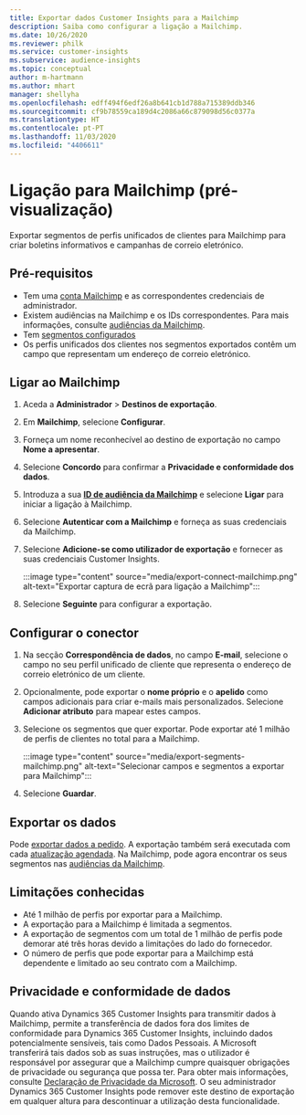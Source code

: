 ```yaml
---
title: Exportar dados Customer Insights para a Mailchimp
description: Saiba como configurar a ligação a Mailchimp.
ms.date: 10/26/2020
ms.reviewer: philk
ms.service: customer-insights
ms.subservice: audience-insights
ms.topic: conceptual
author: m-hartmann
ms.author: mhart
manager: shellyha
ms.openlocfilehash: edff494f6edf26a8b641cb1d788a715389ddb346
ms.sourcegitcommit: cf9b78559ca189d4c2086a66c879098d56c0377a
ms.translationtype: HT
ms.contentlocale: pt-PT
ms.lasthandoff: 11/03/2020
ms.locfileid: "4406611"
---
```

# <a name="connector-for-mailchimp-preview"></a>Ligação para Mailchimp (pré-visualização)

Exportar segmentos de perfis unificados de clientes para Mailchimp para criar boletins informativos e campanhas de correio eletrónico.

## <a name="prerequisites"></a>Pré-requisitos

-   Tem uma [conta Mailchimp](https://mailchimp.com/) e as correspondentes credenciais de administrador.
-   Existem audiências na Mailchimp e os IDs correspondentes. Para mais informações, consulte [audiências da Mailchimp](https://mailchimp.com/help/create-audience/).
-   Tem [segmentos configurados](segments.md)
-   Os perfis unificados dos clientes nos segmentos exportados contêm um campo que representam um endereço de correio eletrónico.

## <a name="connect-to-mailchimp"></a>Ligar ao Mailchimp

1. Aceda a **Administrador** > **Destinos de exportação**.

1. Em **Mailchimp**, selecione **Configurar**.

1. Forneça um nome reconhecível ao destino de exportação no campo **Nome a apresentar**.

1. Selecione **Concordo** para confirmar a **Privacidade e conformidade dos dados**.

1. Introduza a sua **[ID de audiência da Mailchimp](https://mailchimp.com/help/find-audience-id/)** e selecione **Ligar** para iniciar a ligação à Mailchimp.

1. Selecione **Autenticar com a Mailchimp** e forneça as suas credenciais da Mailchimp.

1. Selecione **Adicione-se como utilizador de exportação** e fornecer as suas credenciais Customer Insights.

   :::image type="content" source="media/export-connect-mailchimp.png" alt-text="Exportar captura de ecrã para ligação a Mailchimp":::

1. Selecione **Seguinte** para configurar a exportação.

## <a name="configure-the-connector"></a>Configurar o conector

1. Na secção **Correspondência de dados**, no campo **E-mail**, selecione o campo no seu perfil unificado de cliente que representa o endereço de correio eletrónico de um cliente. 

1. Opcionalmente, pode exportar o **nome próprio** e o **apelido** como campos adicionais para criar e-mails mais personalizados. Selecione **Adicionar atributo** para mapear estes campos.

1. Selecione os segmentos que quer exportar. Pode exportar até 1 milhão de perfis de clientes no total para a Mailchimp.

   :::image type="content" source="media/export-segments-mailchimp.png" alt-text="Selecionar campos e segmentos a exportar para Mailchimp":::

1. Selecione **Guardar**.

## <a name="export-the-data"></a>Exportar os dados

Pode [exportar dados a pedido](export-destinations.md). A exportação também será executada com cada [atualização agendada](system.md#schedule-tab). Na Mailchimp, pode agora encontrar os seus segmentos nas [audiências da Mailchimp](https://mailchimp.com/help/create-audience/).

## <a name="known-limitations"></a>Limitações conhecidas

- Até 1 milhão de perfis por exportar para a Mailchimp.
- A exportação para a Mailchimp é limitada a segmentos.
- A exportação de segmentos com um total de 1 milhão de perfis pode demorar até três horas devido a limitações do lado do fornecedor. 
- O número de perfis que pode exportar para a Mailchimp está dependente e limitado ao seu contrato com a Mailchimp.

## <a name="data-privacy-and-compliance"></a>Privacidade e conformidade de dados

Quando ativa Dynamics 365 Customer Insights para transmitir dados à Mailchimp, permite a transferência de dados fora dos limites de conformidade para Dynamics 365 Customer Insights, incluindo dados potencialmente sensíveis, tais como Dados Pessoais. A Microsoft transferirá tais dados sob as suas instruções, mas o utilizador é responsável por assegurar que a Mailchimp cumpre quaisquer obrigações de privacidade ou segurança que possa ter. Para obter mais informações, consulte [Declaração de Privacidade da Microsoft](https://go.microsoft.com/fwlink/?linkid=396732).
O seu administrador Dynamics 365 Customer Insights pode remover este destino de exportação em qualquer altura para descontinuar a utilização desta funcionalidade.
